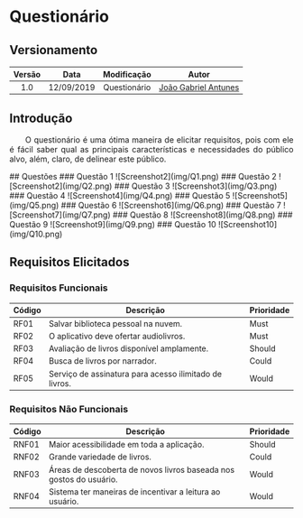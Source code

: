 # Questionário
## Versionamento
| Versão | Data | Modificação | Autor |
| :---: | :---: | :---: | :---: |
|1.0 |12/09/2019 |Questionário | [João Gabriel Antunes](https://github.com/flyerjohn) |

## Introdução
<p align="justify">&emsp;&emsp;O questionário é uma ótima maneira de elicitar requisitos, pois com ele é fácil saber qual as principais características e necessidades do público alvo, além, claro, de delinear este público.</p>
## Questões
### Questão 1
![Screenshot2](img/Q1.png)
### Questão 2
![Screenshot2](img/Q2.png)
### Questão 3
![Screenshot3](img/Q3.png)
### Questão 4
![Screenshot4](img/Q4.png)
### Questão 5
![Screenshot5](img/Q5.png)
### Questão 6
![Screenshot6](img/Q6.png)
### Questão 7
![Screenshot7](img/Q7.png)
### Questão 8
![Screenshot8](img/Q8.png)
### Questão 9
![Screenshot9](img/Q9.png)
### Questão 10
![Screenshot10](img/Q10.png)

## Requisitos Elicitados
### Requisitos Funcionais
| Código | Descrição | Prioridade |
|--|--|--|
| RF01 | Salvar biblioteca pessoal na nuvem. | Must |
| RF02 | O aplicativo deve ofertar audiolivros. | Must |
| RF03 | Avaliação de livros disponível amplamente. | Should |
| RF04 | Busca de livros por narrador. | Could |
| RF05 | Serviço de assinatura para acesso ilimitado de livros. | Would |

### Requisitos Não Funcionais
| Código | Descrição | Prioridade |
|--|--|--|
| RNF01 | Maior acessibilidade em toda a aplicação. | Should |
| RNF02 | Grande variedade de livros. | Could |
| RNF03 | Áreas de descoberta de novos livros baseada nos gostos do usuário. | Would |
| RNF04 | Sistema ter maneiras de incentivar a leitura ao usuário. | Would |
